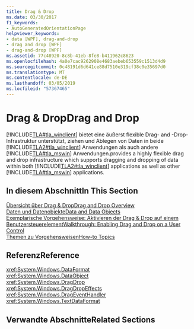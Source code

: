 ```yaml
---
title: Drag & Drop
ms.date: 03/30/2017
f1_keywords:
- AutoGeneratedOrientationPage
helpviewer_keywords:
- data [WPF], drag-and-drop
- drag and drop [WPF]
- drag-and-drop [WPF]
ms.assetid: 77c48920-8c8b-41eb-8fe8-b411962c8623
ms.openlocfilehash: 4a0e7cac9262908e4683aebeb653559c1513d4d9
ms.sourcegitcommit: 0c48191d6d641ce88d7510e319cf38c0e35697d0
ms.translationtype: MT
ms.contentlocale: de-DE
ms.lasthandoff: 03/05/2019
ms.locfileid: "57367465"
---
```

# <a name="drag-and-drop"></a><span data-ttu-id="c1d9b-102">Drag & Drop</span><span class="sxs-lookup"><span data-stu-id="c1d9b-102">Drag and Drop</span></span>
[!INCLUDE[TLA#tla_winclient](../../../../includes/tlasharptla-winclient-md.md)] <span data-ttu-id="c1d9b-103">bietet eine äußerst flexible Drag- and -Drop-Infrastruktur unterstützt, ziehen und Ablegen von Daten in beide [!INCLUDE[TLA2#tla_winclient](../../../../includes/tla2sharptla-winclient-md.md)] Anwendungen als auch andere [!INCLUDE[TLA#tla_mswin](../../../../includes/tlasharptla-mswin-md.md)] Anwendungen.</span><span class="sxs-lookup"><span data-stu-id="c1d9b-103">provides a highly flexible drag and drop infrastructure which supports dragging and dropping of data within both [!INCLUDE[TLA2#tla_winclient](../../../../includes/tla2sharptla-winclient-md.md)] applications as well as other [!INCLUDE[TLA#tla_mswin](../../../../includes/tlasharptla-mswin-md.md)] applications.</span></span>  
  
## <a name="in-this-section"></a><span data-ttu-id="c1d9b-104">In diesem Abschnitt</span><span class="sxs-lookup"><span data-stu-id="c1d9b-104">In This Section</span></span>  
 [<span data-ttu-id="c1d9b-105">Übersicht über Drag & Drop</span><span class="sxs-lookup"><span data-stu-id="c1d9b-105">Drag and Drop Overview</span></span>](drag-and-drop-overview.md)  
 [<span data-ttu-id="c1d9b-106">Daten und Datenobjekte</span><span class="sxs-lookup"><span data-stu-id="c1d9b-106">Data and Data Objects</span></span>](data-and-data-objects.md)  
 [<span data-ttu-id="c1d9b-107">Exemplarische Vorgehensweise: Aktivieren der Drag & Drop auf einem Benutzersteuerelement</span><span class="sxs-lookup"><span data-stu-id="c1d9b-107">Walkthrough: Enabling Drag and Drop on a User Control</span></span>](walkthrough-enabling-drag-and-drop-on-a-user-control.md)  
 [<span data-ttu-id="c1d9b-108">Themen zu Vorgehensweisen</span><span class="sxs-lookup"><span data-stu-id="c1d9b-108">How-to Topics</span></span>](drag-and-drop-how-to-topics.md)  
  
## <a name="reference"></a><span data-ttu-id="c1d9b-109">Referenz</span><span class="sxs-lookup"><span data-stu-id="c1d9b-109">Reference</span></span>  
 <xref:System.Windows.DataFormat>  
  <xref:System.Windows.DataObject>  
  <xref:System.Windows.DragDrop>  
  <xref:System.Windows.DragDropEffects>  
  <xref:System.Windows.DragEventHandler>  
  <xref:System.Windows.TextDataFormat>  
  
## <a name="related-sections"></a><span data-ttu-id="c1d9b-110">Verwandte Abschnitte</span><span class="sxs-lookup"><span data-stu-id="c1d9b-110">Related Sections</span></span>
